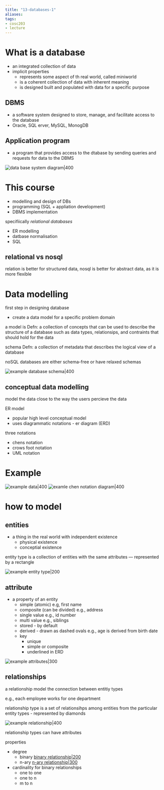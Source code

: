 ```yaml
---
title: "13-databases-1"
aliases: 
tags: 
- cosc203
- lecture
---
```


# What is a database
- an integrated collection of data
- implicit properties
	- represents some aspect of th real world, called miniworld
	- is a coherent collection of data with inherent meaning
	- is designed built and populated with data for a specific purpose

## DBMS
- a software system designed to store, manage, and facilitate access to the database
- Oracle, SQL erver, MySQL, MonogDB

## Application program
- a program that provides access to the dtabase by sending queries and requests for data to the DBMS

![data base system diagram|400](https://i.imgur.com/3xzWCw6.png)

# This course
- modelling and design of DBs 
- programming  (SQL + appliation development)
- DBMS implementation

specifiically *relational databases*
- ER modelling
- datbase normalisation
- SQL

## relational vs nosql
relation is better for structured data, nosql is better for abstract data, as it is more flexible

# Data modelling
first step in designing database
- create a data model for a specific problem domain

a model is Defn: a collection of concepts that can be used to describe the structure of a database such as data types, relationsips, and contraints that should hold for the data

schema Defn: a collection of metadata that describes the logical view of a database

noSQL databases are either schema-free or have relaxed schemas

![example database schema|400](https://i.imgur.com/09ATkHZ.png)

## conceptual data modelling
model the data close to the way the users percieve the data

ER model
- popular high level conceptual model
- uses diagrammatic notations - er diagram (ERD)

three notations
- chens notation
- crows foot notation
- UML notation

# Example
![example data|400](https://i.imgur.com/t3fjN78.png)
![examle chen notation diagram|400](https://i.imgur.com/5a2TCXm.png)


# how to model
## entities
- a thing in the real world with independent existence
	- physical existence
	- conceptial existence

entity type is a collection of entities with the same attributes — represented by a rectangle

![example entity type|200](https://i.imgur.com/70VJhDg.png)

## attribute
- a property of an entity
	- simple (atomic) e.g, first name
	- composite (can be divided) e.g., address
	- single value e.g., id number
	- multi value e.g., siblings
	- stored - by default
	- derived - drawn as dashed ovals e.g., age is derived from birth date
	- key
		- unique
		- simple or composite
		- underlined in ERD

![example attributes|300](https://i.imgur.com/D50Uxad.png)

## relationships
a relationship model the connection between entitiy types

e.g., each employee works for one department

relationship type is a set of relationsihps among entities from the particular entity types
	- represented by diamonds

![example relationship|400](https://i.imgur.com/5ZmJerl.png)


relationship types can have attributes

 properties
 - degree
	 - binary [binary relationship|200](https://i.imgur.com/QDpdMo7.png)
	 - n-ary [n-ary relationship|300](https://i.imgur.com/7oIJP5j.png)
- cardinality for binary relationships
	- one to one
	- one to n
	- m to n
